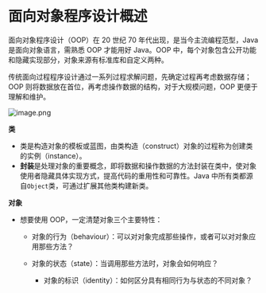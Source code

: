 # 面向对象程序设计概述

面向对象程序设计（OOP）在 20 世纪 70 年代出现，是当今主流编程范型，Java 是面向对象语言，需熟悉 OOP 才能用好 Java。OOP 中，每个对象包含公开功能和隐藏实现部分，对象来源有标准库和自定义两种。

传统面向过程程序设计通过一系列过程求解问题，先确定过程再考虑数据存储；OOP 则将数据放在首位，再考虑操作数据的结构，对于大规模问题，OOP 更便于理解和维护。

![image.png](https://s2.loli.net/2025/03/06/7HPJF8QAfeROGiZ.png)

**类**

- 类是构造对象的模板或蓝图，由类构造（construct）对象的过程称为创建类的实例（instance）。
- **封装**是处理对象的重要概念，即将数据和操作数据的方法封装在类中，使对象使用者隐藏具体实现方式，提高代码的重用性和可靠性。Java 中所有类都源自`Object`类，可通过扩展其他类构建新类。

**对象**

- 想要使用 OOP，一定清楚对象三个主要特性：
  - 对象的行为（behaviour）：可以对对象完成那些操作，或者可以对对象应用那些方法？

  - 对象的状态（state）：当调用那些方法时，对象会如何响应？
    - 对象的标识（identity）：如何区分具有相同行为与状态的不同对象？
